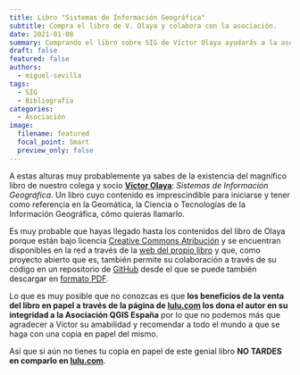 ```yaml
---
title: Libro "Sistemas de Información Geográfica"
subtitle: Compra el libro de V. Olaya y colabora con la asociación.
date: 2021-01-08
summary: Comprando el libro sobre SIG de Víctor Olaya ayudarás a la asociación QGIS España puesto que el autor dona todos sus beneficios a la asociación.
draft: false
featured: false
authors:
  - miguel-sevilla
tags:
  - SIG
  - Bibliografía
categories:
  - Asociación
image:
  filename: featured
  focal_point: Smart
  preview_only: false
---
```


A estas alturas muy probablemente ya sabes de la existencia del magnífico libro de nuestro colega y socio [**Víctor Olaya**](https://volaya.github.io/web/): _Sistemas de Información Geográfica_. Un libro cuyo contenido es imprescindible para iniciarse y tener como referencia en la Geomática, la Ciencia o Tecnologías de la Información Geográfica, cómo quieras llamarlo.

Es muy probable que hayas llegado hasta los contenidos del libro de Olaya porque están bajo licencia [Creative Commons Atribución](https://creativecommons.org/licenses/by/4.0/deed.es) y se encuentran disponibles en la red a través de la [web del propio libro](https://volaya.github.io/libro-sig/index.html) y que, como proyecto abierto que es, también permite su colaboración a través de su código en un repositorio de [GitHub](https://github.com/volaya/libro-sig) desde el que se puede también descargar en [formato PDF](https://github.com/volaya/libro-sig/releases/).

Lo que es muy posible que no conozcas es que **los beneficios de la venta del libro en papel a través de la página de [lulu.com](https://www.lulu.com/es/shop/victor-olaya-ferrero/sistemas-de-informaci%C3%B3n-geogr%C3%A1fica/hardcover/product-76em9n.html) los dona el autor en su integridad a la Asociación QGIS España** por lo que no podemos más que agradecer a Víctor su amabilidad y recomendar a todo el mundo a que se haga con una copia en papel del mismo.

Así que si aún no tienes tu copia en papel de este genial libro **NO TARDES en comparlo en [lulu.com](https://www.lulu.com/es/shop/victor-olaya-ferrero/sistemas-de-informaci%C3%B3n-geogr%C3%A1fica/hardcover/product-76em9n.html)**.

